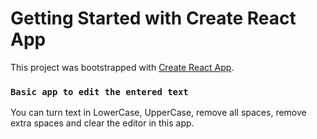 # Getting Started with Create React App

This project was bootstrapped with [Create React App](https://github.com/facebook/create-react-app).

### `Basic app to edit the entered text`

You can turn text in LowerCase, UpperCase, remove all spaces, remove extra spaces and clear the editor in this app.
